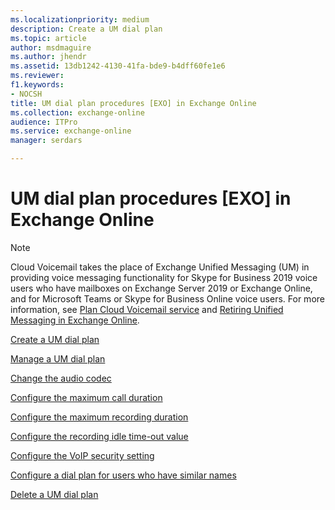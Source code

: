 ```yaml
---
ms.localizationpriority: medium
description: Create a UM dial plan
ms.topic: article
author: msdmaguire
ms.author: jhendr
ms.assetid: 13db1242-4130-41fa-bde9-b4dff60fe1e6
ms.reviewer: 
f1.keywords:
- NOCSH
title: UM dial plan procedures [EXO] in Exchange Online
ms.collection: exchange-online
audience: ITPro
ms.service: exchange-online
manager: serdars

---
```


# UM dial plan procedures [EXO] in Exchange Online

> [!NOTE]
> Cloud Voicemail takes the place of Exchange Unified Messaging (UM) in providing voice messaging functionality for Skype for Business 2019 voice users who have mailboxes on Exchange Server 2019 or Exchange Online, and for Microsoft Teams or Skype for Business Online voice users. For more information, see [Plan Cloud Voicemail service](/skypeforbusiness/hybrid/plan-cloud-voicemail) and [Retiring Unified Messaging in Exchange Online](https://techcommunity.microsoft.com/t5/Exchange-Team-Blog/Retiring-Unified-Messaging-in-Exchange-Online/ba-p/608991).

[Create a UM dial plan](create-um-dial-plan.md)

[Manage a UM dial plan](manage-um-dial-plan.md)

[Change the audio codec](change-audio-codec.md)

[Configure the maximum call duration](configure-maximum-call-duration.md)

[Configure the maximum recording duration](configure-maximum-recording-duration.md)

[Configure the recording idle time-out value](configure-recording-idle-time-out.md)

[Configure the VoIP security setting](configure-voip-security-setting.md)

[Configure a dial plan for users who have similar names](configure-dial-plan-for-users-with-similar-names.md)

[Delete a UM dial plan](delete-um-dial-plan.md)
